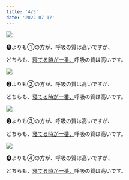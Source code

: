```yaml
---
title: '4/5'
date: '2022-07-17'
---
```

![](/images/a_01_.jpg)

➊よりも①の方が、呼吸の質は高いですが、

どちらも、[寝てる時が一番、]()呼吸の質は高いです。

![](/images/a_02_.jpg)

➋よりも②の方が、呼吸の質は高いですが、

どちらも、[寝てる時が一番、]()呼吸の質は高いです。

![](/images/a_03_.jpg)

➌よりも③の方が、呼吸の質は高いですが、

どちらも、[寝てる時が一番、]()呼吸の質は高いです。

![](/images/a_04_.jpg)

➍よりも④の方が、呼吸の質は高いですが、

どちらも、[寝てる時が一番、]()呼吸の質は高いです。
